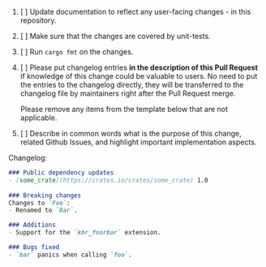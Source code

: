 1. [ ] Update documentation to reflect any user-facing changes - in this repository.

2. [ ] Make sure that the changes are covered by unit-tests.

3. [ ] Run `cargo fmt` on the changes.

4. [ ] Please put changelog entries **in the description of this Pull Request**
   if knowledge of this change could be valuable to users. No need to put the
   entries to the changelog directly, they will be transferred to the changelog
   file by maintainers right after the Pull Request merge.
   
   Please remove any items from the template below that are not applicable.

5. [ ] Describe in common words what is the purpose of this change, related
   Github Issues, and highlight important implementation aspects.

Changelog:
```markdown
### Public dependency updates
- [some_crate](https://crates.io/crates/some_crate) 1.0
 
### Breaking changes
Changes to `Foo`:
- Renamed to `Bar`.

### Additions
- Support for the `khr_foorbar` extension.

### Bugs fixed
- `bar` panics when calling `foo`.
````
